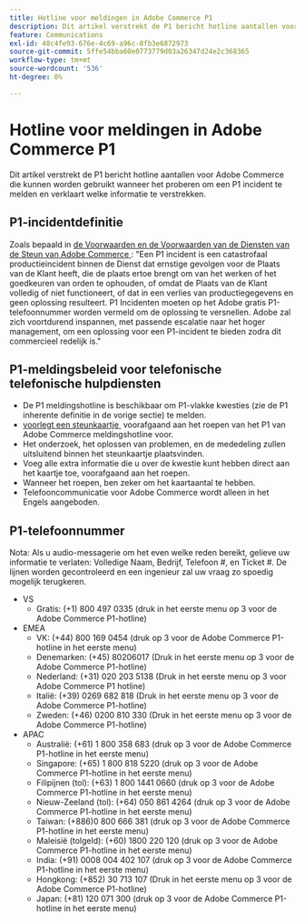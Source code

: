 ```yaml
---
title: Hotline voor meldingen in Adobe Commerce P1
description: Dit artikel verstrekt de P1 bericht hotline aantallen voor Adobe Commerce die kunnen worden gebruikt wanneer het proberen om een P1 incident te melden en verklaart welke informatie te verstrekken.
feature: Communications
exl-id: 48c4fe93-676e-4c69-a96c-8fb3e6872973
source-git-commit: 5ffe54bba60e0773779d03a26347d24e2c368365
workflow-type: tm+mt
source-wordcount: '536'
ht-degree: 0%

---
```


# Hotline voor meldingen in Adobe Commerce P1

Dit artikel verstrekt de P1 bericht hotline aantallen voor Adobe Commerce die kunnen worden gebruikt wanneer het proberen om een P1 incident te melden en verklaart welke informatie te verstrekken.

## P1-incidentdefinitie

Zoals bepaald in [&#x200B; de Voorwaarden en de Voorwaarden van de Diensten van de Steun van Adobe Commerce &#x200B;](https://www.adobe.com/content/dam/cc/en/legal/terms/enterprise/pdfs/Magento-Support-Services-Terms-and-Conditions.pdf): &quot;Een P1 incident is een catastrofaal productieincident binnen de Dienst dat ernstige gevolgen voor de Plaats van de Klant heeft, die de plaats ertoe brengt om van het werken of het goedkeuren van orden te ophouden, of omdat de Plaats van de Klant volledig of niet functioneert, of dat in een verlies van productiegegevens en geen oplossing resulteert. P1 Incidenten moeten op het Adobe gratis P1-telefoonnummer worden vermeld om de oplossing te versnellen. Adobe zal zich voortdurend inspannen, met passende escalatie naar het hoger management, om een oplossing voor een P1-incident te bieden zodra dit commercieel redelijk is.&quot;

## P1-meldingsbeleid voor telefonische telefonische hulpdiensten

* De P1 meldingshotline is beschikbaar om P1-vlakke kwesties (zie de P1 inherente definitie in de vorige sectie) te melden.
* [&#x200B; voorlegt een steunkaartje &#x200B;](https://experienceleague.adobe.com/docs/commerce-knowledge-base/kb/help-center-guide/magento-help-center-user-guide.html?lang=en#submit-ticket) voorafgaand aan het roepen van het P1 van Adobe Commerce meldingshotline voor.
* Het onderzoek, het oplossen van problemen, en de mededeling zullen uitsluitend binnen het steunkaartje plaatsvinden.
* Voeg alle extra informatie die u over de kwestie kunt hebben direct aan het kaartje toe, voorafgaand aan het roepen.
* Wanneer het roepen, ben zeker om het kaartaantal te hebben.
* Telefooncommunicatie voor Adobe Commerce wordt alleen in het Engels aangeboden.

## P1-telefoonnummer

Nota: Als u audio-messagerie om het even welke reden bereikt, gelieve uw informatie te verlaten: Volledige Naam, Bedrijf, Telefoon #, en Ticket #. De lijnen worden gecontroleerd en een ingenieur zal uw vraag zo spoedig mogelijk terugkeren.

* VS
   * Gratis: (+1) 800 497 0335 (druk in het eerste menu op 3 voor de Adobe Commerce P1-hotline)
* EMEA
   * VK: (+44) 800 169 0454 (druk op 3 voor de Adobe Commerce P1-hotline in het eerste menu)
   * Denemarken: (+45) 80206017 (Druk in het eerste menu op 3 voor de Adobe Commerce P1-hotline)
   * Nederland: (+31) 020 203 5138 (Druk in het eerste menu op 3 voor Adobe Commerce P1 hotline)
   * Italië: (+39) 0269 682 818 (Druk in het eerste menu op 3 voor de Adobe Commerce P1-hotline)
   * Zweden: (+46) 0200 810 330 (Druk in het eerste menu op 3 voor de Adobe Commerce P1-hotline)
* APAC
   * Australië: (+61) 1 800 358 683 (druk op 3 voor de Adobe Commerce P1-hotline in het eerste menu)
   * Singapore: (+65) 1 800 818 5220 (druk op 3 voor de Adobe Commerce P1-hotline in het eerste menu)
   * Filipijnen (tol): (+63) 1 800 1441 0660 (druk op 3 voor de Adobe Commerce P1-hotline in het eerste menu)
   * Nieuw-Zeeland (tol): (+64) 050 861 4264 (druk op 3 voor de Adobe Commerce P1-hotline in het eerste menu)
   * Taiwan: (+886)0 800 666 381 (druk op 3 voor de Adobe Commerce P1-hotline in het eerste menu)
   * Maleisië (tolgeld): (+60) 1800 220 120 (druk op 3 voor de Adobe Commerce P1-hotline in het eerste menu)
   * India: (+91) 0008 004 402 107 (druk op 3 voor de Adobe Commerce P1-hotline in het eerste menu)
   * Hongkong: (+852) 30 713 107 (Druk in het eerste menu op 3 voor de Adobe Commerce P1-hotline)
   * Japan: (+81) 120 071 300 (druk op 3 voor de Adobe Commerce P1-hotline in het eerste menu)

